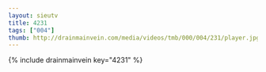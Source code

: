 ```yaml
--- 
layout: sieutv
title: 4231
tags: ["004"]
thumb: http://drainmainvein.com/media/videos/tmb/000/004/231/player.jpg
---
```

{% include drainmainvein key="4231" %} 
